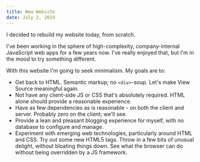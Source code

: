 ```yaml
---
title: New Website
date: July 2, 2019
---
```


I decided to rebuild my website today, from scratch.

I've been working in the sphere of high-complexity, company-internal JavaScript web apps for a few years now. I've really enjoyed that, but I'm in the mood to try something different.

With this website I'm going to seek minimalism. My goals are to:
- Get back to HTML. Semantic markup; no `<div>`-soup. Let's make View Source meaningful again.
- Not have any client-side JS or CSS that's absolutely required. HTML alone should provide a reasonable experience.
- Have as few dependencies as is reasonable - on both the client and server. Probably zero on the client; we'll see.
- Provide a lean and pleasant blogging experience for myself, with no database to configure and manage.
- Experiment with emerging web technologies, particularly around HTML and CSS. Try out some new HTML5 tags. Throw in a few bits of unusual delight, without bloating things down. See what the browser can do without being overridden by a JS framework.


